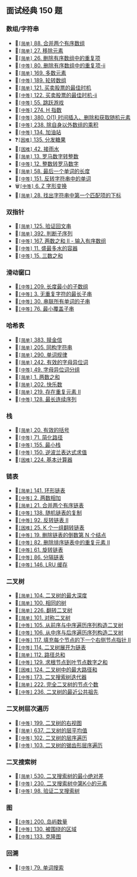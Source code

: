 ## 面试经典 150 题

### 数组/字符串

* :tada:[`[简单]` 88. 合并两个有序数组](../subjects/88.%E5%90%88%E5%B9%B6%E4%B8%A4%E4%B8%AA%E6%9C%89%E5%BA%8F%E6%95%B0%E7%BB%84.js)   
* :tada:[`[简单]` 27. 移除元素](../subjects/27.%E7%A7%BB%E9%99%A4%E5%85%83%E7%B4%A0.js)
* :tada:[`[简单]` 26. 删除有序数组中的重复项](../subjects/26.%E5%88%A0%E9%99%A4%E6%9C%89%E5%BA%8F%E6%95%B0%E7%BB%84%E4%B8%AD%E7%9A%84%E9%87%8D%E5%A4%8D%E9%A1%B9.js)
* :tada:[`[中等]` 80. 删除有序数组中的重复项-ii](../subjects/80.%E5%88%A0%E9%99%A4%E6%9C%89%E5%BA%8F%E6%95%B0%E7%BB%84%E4%B8%AD%E7%9A%84%E9%87%8D%E5%A4%8D%E9%A1%B9-ii.js)
* :tada:[`[简单]` 169. 多数元素](../subjects/169.%E5%A4%9A%E6%95%B0%E5%85%83%E7%B4%A0.js)
* :tada:[`[中等]` 189. 轮转数组](../subjects/189.%E8%BD%AE%E8%BD%AC%E6%95%B0%E7%BB%84.js)
* :tada:[`[简单]` 121. 买卖股票的最佳时机](../subjects/121.%E4%B9%B0%E5%8D%96%E8%82%A1%E7%A5%A8%E7%9A%84%E6%9C%80%E4%BD%B3%E6%97%B6%E6%9C%BA.js)
* :construction:[`[中等]` 122. 买卖股票的最佳时机-ii](../subjects/122.%E4%B9%B0%E5%8D%96%E8%82%A1%E7%A5%A8%E7%9A%84%E6%9C%80%E4%BD%B3%E6%97%B6%E6%9C%BA-ii.js)
* :tada:[`[中等]` 55. 跳跃游戏](../subjects/55.%E8%B7%B3%E8%B7%83%E6%B8%B8%E6%88%8F.js)
* :tada:[`[中等]` 274. H 指数](../subjects/274.h-%E6%8C%87%E6%95%B0.js)
* :tada:[`[中等]` 380. O(1) 时间插入、删除和获取随机元素](../subjects/380.o-1-%E6%97%B6%E9%97%B4%E6%8F%92%E5%85%A5%E3%80%81%E5%88%A0%E9%99%A4%E5%92%8C%E8%8E%B7%E5%8F%96%E9%9A%8F%E6%9C%BA%E5%85%83%E7%B4%A0.js)
* :tada:[`[中等]` 238. 除自身以外数组的乘积](../subjects/238.%E9%99%A4%E8%87%AA%E8%BA%AB%E4%BB%A5%E5%A4%96%E6%95%B0%E7%BB%84%E7%9A%84%E4%B9%98%E7%A7%AF.js)
* :construction:[`[中等]` 134. 加油站](../subjects/134.%E5%8A%A0%E6%B2%B9%E7%AB%99.js)
* :question:[`[困难]` 135. 分发糖果](../subjects/135.%E5%88%86%E5%8F%91%E7%B3%96%E6%9E%9C.js)
* :tada:[`[困难]` 42. 接雨水](../subjects/42.%E6%8E%A5%E9%9B%A8%E6%B0%B4.js)
* :tada:[`[简单]` 13. 罗马数字转整数](../subjects/13.%E7%BD%97%E9%A9%AC%E6%95%B0%E5%AD%97%E8%BD%AC%E6%95%B4%E6%95%B0.js)
* :tada:[`[中等]` 12. 整数转罗马数字](../subjects/12.%E6%95%B4%E6%95%B0%E8%BD%AC%E7%BD%97%E9%A9%AC%E6%95%B0%E5%AD%97.js)
* :tada:[`[简单]` 58. 最后一个单词的长度](../subjects/58.%E6%9C%80%E5%90%8E%E4%B8%80%E4%B8%AA%E5%8D%95%E8%AF%8D%E7%9A%84%E9%95%BF%E5%BA%A6.js)
* :tada:[`[中等]` 151. 反转字符串中的单词](../subjects/151.%E5%8F%8D%E8%BD%AC%E5%AD%97%E7%AC%A6%E4%B8%B2%E4%B8%AD%E7%9A%84%E5%8D%95%E8%AF%8D.js)
* :wastebasket:[`[中等]` 6. Z 字形变换](../subjects/6.z-%E5%AD%97%E5%BD%A2%E5%8F%98%E6%8D%A2.js)
* :tada:[`[简单]` 28. 找出字符串中第一个匹配项的下标](../subjects/28.%E6%89%BE%E5%87%BA%E5%AD%97%E7%AC%A6%E4%B8%B2%E4%B8%AD%E7%AC%AC%E4%B8%80%E4%B8%AA%E5%8C%B9%E9%85%8D%E9%A1%B9%E7%9A%84%E4%B8%8B%E6%A0%87.js)

### 双指针

* :tada:[`[简单]` 125. 验证回文串](../subjects/125.%E9%AA%8C%E8%AF%81%E5%9B%9E%E6%96%87%E4%B8%B2.js)
* :tada:[`[简单]` 392. 判断子序列](../subjects/392.%E5%88%A4%E6%96%AD%E5%AD%90%E5%BA%8F%E5%88%97.js)
* :tada:[`[中等]` 167. 两数之和 II - 输入有序数组](../subjects/167.%E4%B8%A4%E6%95%B0%E4%B9%8B%E5%92%8C-ii-%E8%BE%93%E5%85%A5%E6%9C%89%E5%BA%8F%E6%95%B0%E7%BB%84.js)
* :tada:[`[中等]` 11. 盛最多水的容器](../subjects/11.%E7%9B%9B%E6%9C%80%E5%A4%9A%E6%B0%B4%E7%9A%84%E5%AE%B9%E5%99%A8.js)
* :tada:[`[中等]` 15. 三数之和](../subjects/15.%E4%B8%89%E6%95%B0%E4%B9%8B%E5%92%8C.js)

### 滑动窗口

* :tada:[`[中等]` 209. 长度最小的子数组](../subjects/209.%E9%95%BF%E5%BA%A6%E6%9C%80%E5%B0%8F%E7%9A%84%E5%AD%90%E6%95%B0%E7%BB%84.js)
* :tada:[`[中等]` 3. 无重复字符的最长子串](../subjects/3.%E6%97%A0%E9%87%8D%E5%A4%8D%E5%AD%97%E7%AC%A6%E7%9A%84%E6%9C%80%E9%95%BF%E5%AD%90%E4%B8%B2.js)
* :tada:[`[中等]` 30. 串联所有单词的子串](../subjects/30.%E4%B8%B2%E8%81%94%E6%89%80%E6%9C%89%E5%8D%95%E8%AF%8D%E7%9A%84%E5%AD%90%E4%B8%B2.js)
* :tada:[`[中等]` 76. 最小覆盖子串](../subjects/76.%E6%9C%80%E5%B0%8F%E8%A6%86%E7%9B%96%E5%AD%90%E4%B8%B2.js)

### 哈希表

* :tada:[`[简单]` 383. 赎金信](../subjects/383.%E8%B5%8E%E9%87%91%E4%BF%A1.js)
* :tada:[`[简单]` 205. 同构字符串](../subjects/205.%E5%90%8C%E6%9E%84%E5%AD%97%E7%AC%A6%E4%B8%B2.js)
* :tada:[`[简单]` 290. 单词规律](../subjects/290.%E5%8D%95%E8%AF%8D%E8%A7%84%E5%BE%8B.js)
* :tada:[`[简单]` 242. 有效的字母异位词](../subjects/242.%E6%9C%89%E6%95%88%E7%9A%84%E5%AD%97%E6%AF%8D%E5%BC%82%E4%BD%8D%E8%AF%8D.js)
* :tada:[`[中等]` 49. 字母异位词分组](../subjects/49.%E5%AD%97%E6%AF%8D%E5%BC%82%E4%BD%8D%E8%AF%8D%E5%88%86%E7%BB%84.js)
* :tada:[`[简单]` 1. 两数之和](../subjects/1.%E4%B8%A4%E6%95%B0%E4%B9%8B%E5%92%8C.js)
* :tada:[`[简单]` 202. 快乐数](../subjects/202.%E5%BF%AB%E4%B9%90%E6%95%B0.js)
* :tada:[`[简单]` 219. 存在重复元素 II](../subjects/219.%E5%AD%98%E5%9C%A8%E9%87%8D%E5%A4%8D%E5%85%83%E7%B4%A0-ii.js)
* :tada:[`[中等]` 128. 最长连续序列](../subjects/128.%E6%9C%80%E9%95%BF%E8%BF%9E%E7%BB%AD%E5%BA%8F%E5%88%97.js)

### 栈

* :tada:[`[简单]` 20. 有效的括号](../subjects/20.%E6%9C%89%E6%95%88%E7%9A%84%E6%8B%AC%E5%8F%B7.js)
* :tada:[`[中等]` 71. 简化路径](../subjects/71.%E7%AE%80%E5%8C%96%E8%B7%AF%E5%BE%84.js)
* :tada:[`[中等]` 155. 最小栈](../subjects/155.%E6%9C%80%E5%B0%8F%E6%A0%88.js)    
* :tada:[`[中等]` 150. 逆波兰表达式求值](../subjects/150.%E9%80%86%E6%B3%A2%E5%85%B0%E8%A1%A8%E8%BE%BE%E5%BC%8F%E6%B1%82%E5%80%BC.js)
* :tada:[`[困难]` 224. 基本计算器](../subjects/224.%E5%9F%BA%E6%9C%AC%E8%AE%A1%E7%AE%97%E5%99%A8.js)

### 链表

* :tada:[`[简单]` 141. 环形链表](../subjects/141.%E7%8E%AF%E5%BD%A2%E9%93%BE%E8%A1%A8.js)
* :tada:[`[中等]` 2. 两数相加](../subjects/2.%E4%B8%A4%E6%95%B0%E7%9B%B8%E5%8A%A0.js)
* :tada:[`[简单]` 21. 合并两个有序链表](../subjects/21.%E5%90%88%E5%B9%B6%E4%B8%A4%E4%B8%AA%E6%9C%89%E5%BA%8F%E9%93%BE%E8%A1%A8.js)
* :tada:[`[中等]` 138. 随机链表的复制](../subjects/138.随机链表的复制.js)
* :tada:[`[中等]` 92. 反转链表 II](../subjects/92.反转链表-ii.js)
* :tada:[`[困难]` 25. K 个一组翻转链表](../subjects/25.k-个一组翻转链表.js)
* :tada:[`[中等]` 19. 删除链表的倒数第 N 个结点](../subjects/19.删除链表的倒数第-n-个结点.js)
* :tada:[`[中等]` 82. 删除排序链表中的重复元素 II](../subjects/82.删除排序链表中的重复元素-ii.js)
* :tada:[`[中等]` 61. 旋转链表](../subjects/61.旋转链表.js)
* :tada:[`[中等]` 86. 分隔链表](../subjects/86.分隔链表.js)
* :tada:[`[中等]` 146. LRU 缓存](../subjects/146.lru-缓存.js)

### 二叉树

* :tada:[`[简单]` 104. 二叉树的最大深度](../subjects/104.二叉树的最大深度.js)
* :tada:[`[简单]` 100. 相同的树](../subjects/100.相同的树.js)
* :tada:[`[简单]` 226. 翻转二叉树](../subjects/226.翻转二叉树.js)
* :tada:[`[简单]` 101. 对称二叉树](../subjects/101.对称二叉树.js)
* :tada:[`[中等]` 105. 从前序与中序遍历序列构造二叉树](../subjects/105.从前序与中序遍历序列构造二叉树.js)
* :tada:[`[中等]` 106. 从中序与后序遍历序列构造二叉树](../subjects/106.从中序与后序遍历序列构造二叉树.js)
* :tada:[`[中等]` 117. 填充每个节点的下一个右侧节点指针 II](../subjects/117.填充每个节点的下一个右侧节点指针-ii.js)
* :tada:[`[中等]` 114. 二叉树展开为链表](../subjects/114.二叉树展开为链表.js)
* :tada:[`[简单]` 112. 路径总和](../subjects/112.路径总和.js)
* :tada:[`[中等]` 129. 求根节点到叶节点数字之和](../subjects/129.求根节点到叶节点数字之和.js)
* :construction:[`[困难]` 124. 二叉树中的最大路径和](../subjects/124.二叉树中的最大路径和.js)
* :tada:[`[中等]` 173. 二叉搜索树迭代器](../subjects/173.二叉搜索树迭代器.js)
* :tada:[`[简单]` 222. 完全二叉树的节点个数](../subjects/222.完全二叉树的节点个数.js)
* :tada:[`[中等]` 236. 二叉树的最近公共祖先](../subjects/236.二叉树的最近公共祖先.js)

### 二叉树层次遍历

* :tada:[`[中等]` 199. 二叉树的右视图](../subjects/199.二叉树的右视图.js)
* :tada:[`[简单]` 637. 二叉树的层平均值](../subjects/637.二叉树的层平均值.js)
* :tada:[`[中等]` 102. 二叉树的层序遍历](../subjects/102.二叉树的层序遍历.js)
* :tada:[`[中等]` 103. 二叉树的锯齿形层序遍历](../subjects/103.二叉树的锯齿形层序遍历.js)

### 二叉搜索树

* :tada:[`[简单]` 530. 二叉搜索树的最小绝对差](../subjects/530.二叉搜索树的最小绝对差.js)
* :tada:[`[中等]` 230. 二叉搜索树中第K小的元素](../subjects/230.二叉搜索树中第K小的元素.js)
* :tada:[`[中等]` 98. 验证二叉搜索树](../subjects/98.验证二叉搜索树.js)

### 图

* :tada:[`[中等]` 200. 岛屿数量](../subjects/200.岛屿数量.js)
* :tada:[`[中等]` 130. 被围绕的区域](../subjects/130.被围绕的区域.js)
* :tada:[`[中等]` 133. 克隆图](../subjects/133.克隆图.js)


### 回溯

* :tada:[`[中等]` 79. 单词搜索](../subjects/79.%E5%8D%95%E8%AF%8D%E6%90%9C%E7%B4%A2.js)